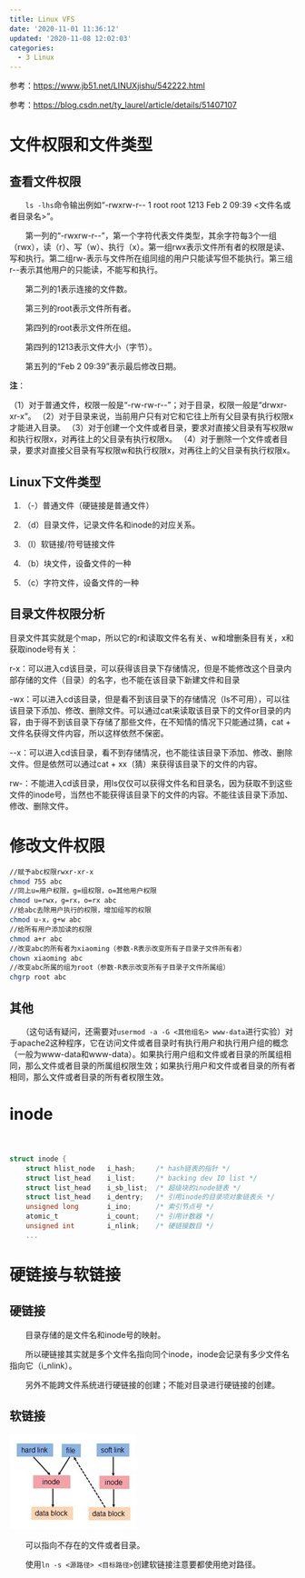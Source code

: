 ```yaml
---
title: Linux VFS
date: '2020-11-01 11:36:12'
updated: '2020-11-08 12:02:03'
categories:
  - 3 Linux
---
```

参考：<https://www.jb51.net/LINUXjishu/542222.html>

参考：<https://blog.csdn.net/ty_laurel/article/details/51407107>

# 文件权限和文件类型

## 查看文件权限

　　`ls -lhs`命令输出例如“-rwxrw-r-- 1 root root 1213 Feb 2 09:39 <文件名或者目录名>”。

　　第一列的“-rwxrw-r--”，第一个字符代表文件类型，其余字符每3个一组（rwx），读（r）、写（w）、执行（x）。第一组rwx表示文件所有者的权限是读、写和执行。第二组rw-表示与文件所在组同组的用户只能读写但不能执行。第三组r--表示其他用户的只能读，不能写和执行。

　　第二列的1表示连接的文件数。

　　第三列的root表示文件所有者。

　　第四列的root表示文件所在组。

　　第四列的1213表示文件大小（字节）。

　　第五列的“Feb 2 09:39”表示最后修改日期。

**注**：

（1）对于普通文件，权限一般是“-rw-rw-r--”；对于目录，权限一般是“drwxr-xr-x”。
（2）对于目录来说，当前用户只有对它和它往上所有父目录有执行权限x才能进入目录。
（3）对于创建一个文件或者目录，要求对直接父目录有写权限w和执行权限x，对再往上的父目录有执行权限x。
（4）对于删除一个文件或者目录，要求对直接父目录有写权限w和执行权限x，对再往上的父目录有执行权限x。

## Linux下文件类型

1. （-）普通文件（硬链接是普通文件）

2. （d）目录文件，记录文件名和inode的对应关系。

3. （l）软链接/符号链接文件

4. （b）块文件，设备文件的一种

5. （c）字符文件，设备文件的一种

## 目录文件权限分析

目录文件其实就是个map，所以它的r和读取文件名有关、w和增删条目有关，x和获取inode号有关：

r-x：可以进入cd该目录，可以获得该目录下存储情况，但是不能修改这个目录内部存储的文件（目录）的名字，也不能在该目录下新建文件和目录

-wx：可以进入cd该目录，但是看不到该目录下的存储情况（ls不可用），可以往该目录下添加、修改、删除文件。可以通过cat来读取该目录下的文件or目录的内容，由于得不到该目录下存储了那些文件，在不知情的情况下只能通过猜，cat + 文件名获得文件内容，所以这样依然不保密。

--x：可以进入cd该目录，看不到存储情况，也不能往该目录下添加、修改、删除文件。但是依然可以通过cat + xx（猜）来获得该目录下的文件的内容。

rw-：不能进入cd该目录，用ls仅仅可以获得文件名和目录名，因为获取不到这些文件的inode号，当然也不能获得该目录下的文件的内容。不能往该目录下添加、修改、删除文件。

# 修改文件权限

```sh
//赋予abc权限rwxr-xr-x
chmod 755 abc
//同上u=用户权限，g=组权限，o=其他用户权限
chmod u=rwx，g=rx，o=rx abc
//给abc去除用户执行的权限，增加组写的权限
chmod u-x，g+w abc
//给所有用户添加读的权限
chmod a+r abc
//改变abc的所有者为xiaoming（参数-R表示改变所有子目录子文件所有者）
chown xiaoming abc
//改变abc所属的组为root（参数-R表示改变所有子目录子文件所属组）
chgrp root abc
```

## 其他

　　（这句话有疑问，还需要对`usermod -a -G <其他组名> www-data`进行实验）对于apache2这种程序，它在访问文件或者目录时有执行用户和执行用户组的概念（一般为www-data和www-data）。如果执行用户组和文件或者目录的所属组相同，那么文件或者目录的所属组权限生效；如果执行用户和文件或者目录的所有者相同，那么文件或者目录的所有者权限生效。

# inode

　　

```c
struct inode {
    struct hlist_node   i_hash;     /* hash链表的指针 */
    struct list_head    i_list;     /* backing dev IO list */
    struct list_head    i_sb_list;  /* 超级块的inode链表 */
    struct list_head    i_dentry;   /* 引用inode的目录项对象链表头 */
    unsigned long       i_ino;      /* 索引节点号 */
    atomic_t            i_count;    /* 引用计数器 */
    unsigned int        i_nlink;    /* 硬链接数目 */
    ...
```

# 硬链接与软链接

## 硬链接

　　目录存储的是文件名和inode号的映射。

　　所以硬链接其实就是多个文件名指向同个inode，inode会记录有多少文件名指向它（i_nlink）。

　　另外不能跨文件系统进行硬链接的创建；不能对目录进行硬链接的创建。

## 软链接

![](Linux_VFS/linux_soft_link.jpg)

　　可以指向不存在的文件或者目录。

　　使用`ln -s <源路径> <目标路径>`创建软链接注意要都使用绝对路径。
　　
